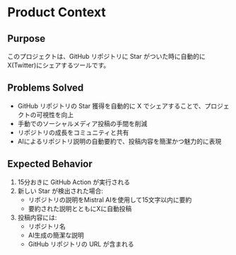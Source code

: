 # Product Context

## Purpose
このプロジェクトは、GitHub リポジトリに Star がついた時に自動的に X(Twitter)にシェアするツールです。

## Problems Solved
- GitHub リポジトリの Star 獲得を自動的に X でシェアすることで、プロジェクトの可視性を向上
- 手動でのソーシャルメディア投稿の手間を削減
- リポジトリの成長をコミュニティと共有
- AIによるリポジトリ説明の自動要約で、投稿内容を簡潔かつ魅力的に表現

## Expected Behavior
1. 15分おきに GitHub Action が実行される
2. 新しい Star が検出された場合:
   - リポジトリの説明をMistral AIを使用して15文字以内に要約
   - 要約された説明とともにXに自動投稿
3. 投稿内容には:
   - リポジトリ名
   - AI生成の簡潔な説明
   - GitHub リポジトリの URL
   が含まれる
